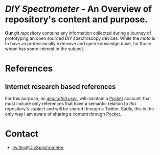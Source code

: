 # *DIY Spectrometer* - An Overview of repository's content and purpose.

**Our** *git repository* contains any information collected during a journey of
prototyping an open sourced *DIY* spectroscopy devices.
While the *moto* is to have an professionally extensive and open knowledge base,
for those whom has some interest in the subject.

# References

## Internet research based references

For this purpose, an [*dedicated user*](mailto:diy-spectrometer@protonmail.com),
will maintain a [Pocket](https://app.getpocket.com/) account,
that must include only references that have a semantic relation to *this* repository's *subject*
and will be shared through a Twitter. Sadly, this is the only way i am aware of sharing a content
through [Pocket](https://app.getpocket.com/).

# Contact

* [twitter@DiySpectrometer](https://twitter.com/DiySpectrometer)




